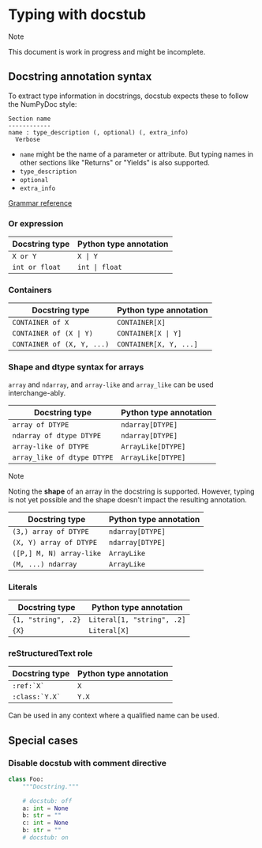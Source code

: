 # Typing with docstub

> [!NOTE]
> This document is work in progress and might be incomplete.


## Docstring annotation syntax

To extract type information in docstrings, docstub expects these to follow the NumPyDoc style:

```
Section name
------------
name : type_description (, optional) (, extra_info)
  Verbose
```

- `name` might be the name of a parameter or attribute.
  But typing names in other sections like "Returns" or "Yields" is also supported.
- `type_description`
- `optional`
- `extra_info`


[Grammar reference](../src/docstub/doctype.lark)


### Or expression

| Docstring type | Python type annotation |
|----------------|------------------------|
| `X or Y`       | `X \| Y`               |
| `int or float` | `int \| float`         |


### Containers

| Docstring type             | Python type annotation |
|----------------------------|------------------------|
| `CONTAINER of X`           | `CONTAINER[X]`         |
| `CONTAINER of (X \| Y)`    | `CONTAINER[X \| Y]`    |
| `CONTAINER of (X, Y, ...)` | `CONTAINER[X, Y, ...]` |


### Shape and dtype syntax for arrays

`array` and `ndarray`, and `array-like` and `array_like` can be used interchange-ably.

| Docstring type              | Python type annotation |
|-----------------------------|------------------------|
| `array of DTYPE`            | `ndarray[DTYPE]`       |
| `ndarray of dtype DTYPE`    | `ndarray[DTYPE]`       |
| `array-like of DTYPE`       | `ArrayLike[DTYPE]`     |
| `array_like of dtype DTYPE` | `ArrayLike[DTYPE]`     |

> [!NOTE]
> Noting the **shape** of an array in the docstring is supported.
> However, typing is not yet possible and the shape doesn't impact the resulting annotation.

| Docstring type           | Python type annotation |
|--------------------------|------------------------|
| `(3,) array of DTYPE`    | `ndarray[DTYPE]`       |
| `(X, Y) array of DTYPE`  | `ndarray[DTYPE]`       |
| `([P,] M, N) array-like` | `ArrayLike`            |
| `(M, ...) ndarray`       | `ArrayLike`            |


### Literals

| Docstring type      | Python type annotation     |
|---------------------|----------------------------|
| `{1, "string", .2}` | `Literal[1, "string", .2]` |
| `{X}`               | `Literal[X]`               |


### reStructuredText role

| Docstring type    | Python type annotation |
|-------------------|------------------------|
| ``:ref:`X` ``     | `X`                    |
| ``:class:`Y.X` `` | `Y.X`                  |

Can be used in any context where a qualified name can be used.


## Special cases

### Disable docstub with comment directive

```python
class Foo:
    """Docstring."""

    # docstub: off
    a: int = None
    b: str = ""
    c: int = None
    b: str = ""
    # docstub: on
```
